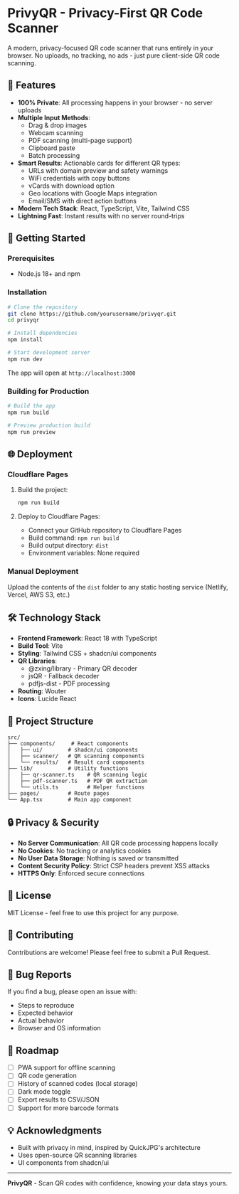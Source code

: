 # PrivyQR - Privacy-First QR Code Scanner

A modern, privacy-focused QR code scanner that runs entirely in your browser. No uploads, no tracking, no ads - just pure client-side QR code scanning.

## 🌟 Features

- **100% Private**: All processing happens in your browser - no server uploads
- **Multiple Input Methods**: 
  - Drag & drop images
  - Webcam scanning
  - PDF scanning (multi-page support)
  - Clipboard paste
  - Batch processing
- **Smart Results**: Actionable cards for different QR types:
  - URLs with domain preview and safety warnings
  - WiFi credentials with copy buttons
  - vCards with download option
  - Geo locations with Google Maps integration
  - Email/SMS with direct action buttons
- **Modern Tech Stack**: React, TypeScript, Vite, Tailwind CSS
- **Lightning Fast**: Instant results with no server round-trips

## 🚀 Getting Started

### Prerequisites

- Node.js 18+ and npm

### Installation

```bash
# Clone the repository
git clone https://github.com/yourusername/privyqr.git
cd privyqr

# Install dependencies
npm install

# Start development server
npm run dev
```

The app will open at `http://localhost:3000`

### Building for Production

```bash
# Build the app
npm run build

# Preview production build
npm run preview
```

## 🌐 Deployment

### Cloudflare Pages

1. Build the project:
   ```bash
   npm run build
   ```

2. Deploy to Cloudflare Pages:
   - Connect your GitHub repository to Cloudflare Pages
   - Build command: `npm run build`
   - Build output directory: `dist`
   - Environment variables: None required

### Manual Deployment

Upload the contents of the `dist` folder to any static hosting service (Netlify, Vercel, AWS S3, etc.)

## 🛠️ Technology Stack

- **Frontend Framework**: React 18 with TypeScript
- **Build Tool**: Vite
- **Styling**: Tailwind CSS + shadcn/ui components
- **QR Libraries**: 
  - @zxing/library - Primary QR decoder
  - jsQR - Fallback decoder
  - pdfjs-dist - PDF processing
- **Routing**: Wouter
- **Icons**: Lucide React

## 📁 Project Structure

```
src/
├── components/     # React components
│   ├── ui/        # shadcn/ui components
│   ├── scanner/   # QR scanning components
│   └── results/   # Result card components
├── lib/           # Utility functions
│   ├── qr-scanner.ts    # QR scanning logic
│   ├── pdf-scanner.ts   # PDF QR extraction
│   └── utils.ts         # Helper functions
├── pages/         # Route pages
└── App.tsx        # Main app component
```

## 🔒 Privacy & Security

- **No Server Communication**: All QR code processing happens locally
- **No Cookies**: No tracking or analytics cookies
- **No User Data Storage**: Nothing is saved or transmitted
- **Content Security Policy**: Strict CSP headers prevent XSS attacks
- **HTTPS Only**: Enforced secure connections

## 📝 License

MIT License - feel free to use this project for any purpose.

## 🤝 Contributing

Contributions are welcome! Please feel free to submit a Pull Request.

## 🐛 Bug Reports

If you find a bug, please open an issue with:
- Steps to reproduce
- Expected behavior
- Actual behavior
- Browser and OS information

## 🎯 Roadmap

- [ ] PWA support for offline scanning
- [ ] QR code generation
- [ ] History of scanned codes (local storage)
- [ ] Dark mode toggle
- [ ] Export results to CSV/JSON
- [ ] Support for more barcode formats

## 💡 Acknowledgments

- Built with privacy in mind, inspired by QuickJPG's architecture
- Uses open-source QR scanning libraries
- UI components from shadcn/ui

---

**PrivyQR** - Scan QR codes with confidence, knowing your data stays yours.